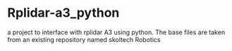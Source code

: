 # Rplidar-a3_python
a project to interface with rplidar A3 using python.
The base files are taken from an existing repository named skoltech Robotics
